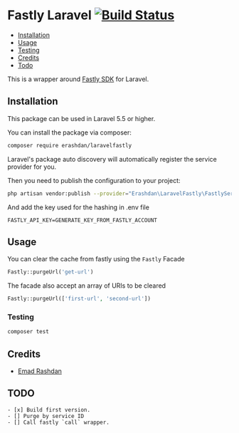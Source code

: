 # Fastly Laravel [![Build Status](https://travis-ci.org/erashdan/laravel-fastly.svg?branch=master)](https://travis-ci.org/erashdan/laravel-fastly)

* [Installation](#installation)
* [Usage](#usage)
* [Testing](#testing)
* [Credits](#credits)
* [Todo](#todo)

This is a wrapper around [Fastly SDK](https://github.com/fastly/fastly-php) for Laravel.

## Installation
This package can be used in Laravel 5.5 or higher.

You can install the package via composer:
``` bash
composer require erashdan/laravelfastly
```

Laravel's package auto discovery will automatically register the service provider for you.

Then you need to publish the configuration to your project:

```bash
php artisan vendor:publish --provider="Erashdan\LaravelFastly\FastlyServiceProvider" --tag="config"
``` 

And add the key used for the hashing in .env file
```dotenv
FASTLY_API_KEY=GENERATE_KEY_FROM_FASTLY_ACCOUNT
```

## Usage
You can clear the cache from fastly using the `Fastly` Facade

```php
Fastly::purgeUrl('get-url')
```

The facade also accept an array of URIs to be cleared
```php
Fastly::purgeUrl(['first-url', 'second-url'])
```

### Testing
``` bash
composer test
```

## Credits
- [Emad Rashdan](https://github.com/erashdan)

## TODO 
```.todo
- [x] Build first version.
- [] Purge by service ID
- [] Call fastly `call` wrapper.
```